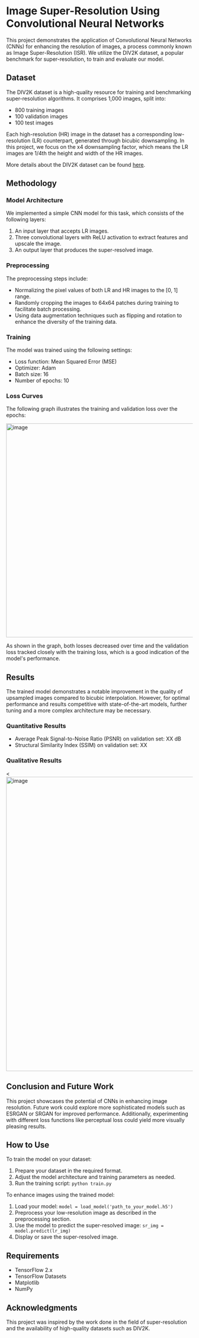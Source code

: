 # Image Super-Resolution Using Convolutional Neural Networks

This project demonstrates the application of Convolutional Neural Networks (CNNs) for enhancing the resolution of images, a process commonly known as Image Super-Resolution (ISR). We utilize the DIV2K dataset, a popular benchmark for super-resolution, to train and evaluate our model.

## Dataset

The DIV2K dataset is a high-quality resource for training and benchmarking super-resolution algorithms. It comprises 1,000 images, split into:

- 800 training images
- 100 validation images
- 100 test images

Each high-resolution (HR) image in the dataset has a corresponding low-resolution (LR) counterpart, generated through bicubic downsampling. In this project, we focus on the x4 downsampling factor, which means the LR images are 1/4th the height and width of the HR images.

More details about the DIV2K dataset can be found [here](https://data.vision.ee.ethz.ch/cvl/DIV2K/).

## Methodology

### Model Architecture

We implemented a simple CNN model for this task, which consists of the following layers:

1. An input layer that accepts LR images.
2. Three convolutional layers with ReLU activation to extract features and upscale the image.
3. An output layer that produces the super-resolved image.

### Preprocessing

The preprocessing steps include:
- Normalizing the pixel values of both LR and HR images to the [0, 1] range.
- Randomly cropping the images to 64x64 patches during training to facilitate batch processing.
- Using data augmentation techniques such as flipping and rotation to enhance the diversity of the training data.

### Training

The model was trained using the following settings:
- Loss function: Mean Squared Error (MSE)
- Optimizer: Adam
- Batch size: 16
- Number of epochs: 10
  
### Loss Curves

The following graph illustrates the training and validation loss over the epochs:

<img width="575" alt="image" src="https://github.com/hengjunzhang/513-final/assets/146139584/217188b7-5fcd-41e2-a174-17f9ef5bc93b">


As shown in the graph, both losses decreased over time and the validation loss tracked closely with the training loss, which is a good indication of the model's performance.


## Results

The trained model demonstrates a notable improvement in the quality of upsampled images compared to bicubic interpolation. However, for optimal performance and results competitive with state-of-the-art models, further tuning and a more complex architecture may be necessary.

### Quantitative Results

- Average Peak Signal-to-Noise Ratio (PSNR) on validation set: XX dB
- Structural Similarity Index (SSIM) on validation set: XX

### Qualitative Results

<<img width="791" alt="image" src="https://github.com/hengjunzhang/513-final/assets/146139584/82c05585-ce69-435d-8c1c-3246c39ac417">
>


## Conclusion and Future Work

This project showcases the potential of CNNs in enhancing image resolution. Future work could explore more sophisticated models such as ESRGAN or SRGAN for improved performance. Additionally, experimenting with different loss functions like perceptual loss could yield more visually pleasing results.

## How to Use

To train the model on your dataset:
1. Prepare your dataset in the required format.
2. Adjust the model architecture and training parameters as needed.
3. Run the training script: `python train.py`

To enhance images using the trained model:
1. Load your model: `model = load_model('path_to_your_model.h5')`
2. Preprocess your low-resolution image as described in the preprocessing section.
3. Use the model to predict the super-resolved image: `sr_img = model.predict(lr_img)`
4. Display or save the super-resolved image.

## Requirements

- TensorFlow 2.x
- TensorFlow Datasets
- Matplotlib
- NumPy

## Acknowledgments

This project was inspired by the work done in the field of super-resolution and the availability of high-quality datasets such as DIV2K.

